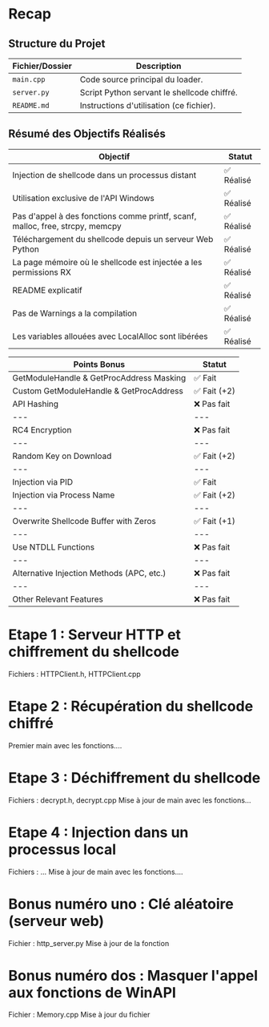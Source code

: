 # Recap
## **Structure du Projet**

|**Fichier/Dossier**|**Description**|
|---|---|
|`main.cpp`|Code source principal du loader.|
|`server.py`|Script Python servant le shellcode chiffré.|
|`README.md`|Instructions d'utilisation (ce fichier).|

## **Résumé des Objectifs Réalisés**

|**Objectif**|**Statut**|
|---|---|
|Injection de shellcode dans un processus distant|✅ Réalisé|
|Utilisation exclusive de l'API Windows|✅ Réalisé|
|Pas d'appel à des fonctions comme printf, scanf, malloc, free, strcpy, memcpy|✅ Réalisé|
|Téléchargement du shellcode depuis un serveur Web Python|✅ Réalisé|
|La page mémoire où le shellcode est injectée a les permissions RX|✅ Réalisé|
|README explicatif|✅ Réalisé|
|Pas de Warnings a la compilation|✅ Réalisé|
|Les variables allouées avec LocalAlloc sont libérées|✅ Réalisé|

|**Points Bonus**|**Statut**|
|---|---|
|GetModuleHandle & GetProcAddress Masking|✅ Fait|
|Custom GetModuleHandle & GetProcAddress|✅ Fait (+2)|
|API Hashing|❌ Pas fait|
|---|---|
|RC4 Encryption|❌ Pas fait|
|---|---|
|Random Key on Download|✅ Fait (+2)|
|---|---|
|Injection via PID|✅ Fait|
|Injection via Process Name|✅ Fait (+2)|
|---|---|
|Overwrite Shellcode Buffer with Zeros|✅ Fait (+1)|
|---|---|
|Use NTDLL Functions|❌ Pas fait|
|---|---|
|Alternative Injection Methods (APC, etc.)|❌ Pas fait|
|---|---|
|Other Relevant Features|❌ Pas fait|



# Etape 1 : Serveur HTTP et chiffrement du shellcode
Fichiers : HTTPClient.h, HTTPClient.cpp

# Etape 2 : Récupération du shellcode chiffré
Premier main avec les fonctions....

# Etape 3 : Déchiffrement du shellcode
Fichiers : decrypt.h, decrypt.cpp
Mise à jour de main avec les fonctions...

# Etape 4 : Injection dans un processus local
Fichiers : ...
Mise à jour de main avec les fonctions....

# Bonus numéro uno : Clé aléatoire (serveur web)
Fichier : http_server.py
Mise à jour de la fonction

# Bonus numéro dos : Masquer l'appel aux fonctions de WinAPI
Fichier : Memory.cpp
Mise à jour du fichier
